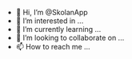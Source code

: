 - 👋 Hi, I’m @SkolanApp
- 👀 I’m interested in ...
- 🌱 I’m currently learning ...
- 💞️ I’m looking to collaborate on ...
- 📫 How to reach me ...

<!---
SkolanApp/SkolanApp is a ✨ special ✨ repository because its `README.md` (this file) appears on your GitHub profile.
You can click the Preview link to take a look at your changes.
--->
